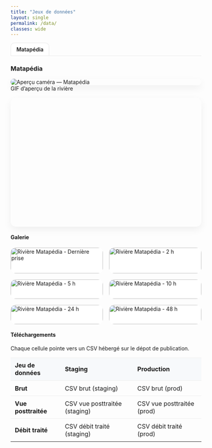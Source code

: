 ```yaml
---
title: "Jeux de données"
layout: single
permalink: /data/
classes: wide
---
```


<!-- ===== Onglets lieux ===== -->
<nav class="tabs">
  <a class="tab active" href="#matapedia">Matapédia</a>
  <!-- futurs onglets :
  <a class="tab" href="#rimouski">Rimouski</a>
  <a class="tab" href="#chaudiere">Chaudière</a>
  -->
</nav>

<section id="matapedia" class="tab-pane active">
  <h3>Matapédia</h3>

  <!-- GIF hébergé dans un autre repo GitHub public -->
  <div class="media-row">
    <figure>
      <img
        src="https://raw.githubusercontent.com/OWNER/REPO/BRANCH/path/to/matapedia-preview.gif"
        alt="Aperçu caméra — Matapédia"
        loading="lazy"
      />
      <figcaption>GIF d’aperçu de la rivière</figcaption>
    </figure>
  </div>

  <!-- Carte Leaflet -->
  <div id="map-matapedia" class="map"></div>

  <script>
    document.addEventListener("DOMContentLoaded", function () {
      if (!window.L) return;
      const map = L.map('map-matapedia', { scrollWheelZoom: false }).setView([48.35349918652086, -67.22255497464408], 8);
      L.tileLayer('https://{s}.tile.openstreetmap.org/{z}/{x}/{y}.png', {
        maxZoom: 18,
        attribution: '&copy; OpenStreetMap'
      }).addTo(map);
      L.marker([48.35349918652086, -67.22255497464408]).addTo(map).bindPopup('Matapédia — site test');
    });
  </script>

  <h4>Galerie</h4>
  <div class="gallery">
    <figure>
      <img src="https://raw.githubusercontent.com/Riveo-hydro/Publication/blob/main/Colvert/Prod/SIM1/images/latest.png" alt="Rivière Matapédia - Dernière prise" loading="lazy">
      <figcaption>Dernière prise</figcaption>
    </figure>
    <figure>
      <img src="https://raw.githubusercontent.com/Riveo-hydro/Publication/blob/main/Colvert/Prod/SIM1/images/2h.png" alt="Rivière Matapédia - 2 h" loading="lazy">
      <figcaption>2 h</figcaption>
    </figure>
    <figure>
      <img src="https://raw.githubusercontent.com/Riveo-hydro/Publication/blob/main/Colvert/Prod/SIM1/images/5h.png" alt="Rivière Matapédia - 5 h" loading="lazy">
      <figcaption>5 h</figcaption>
    </figure>
    <figure>
      <img src="https://raw.githubusercontent.com/Riveo-hydro/Publication/blob/main/Colvert/Prod/SIM1/images/10h.png" alt="Rivière Matapédia - 10 h" loading="lazy">
      <figcaption>10 h</figcaption>
    </figure>
    <figure>
      <img src="https://raw.githubusercontent.com/Riveo-hydro/Publication/blob/main/Colvert/Prod/SIM1/images/24h.png" alt="Rivière Matapédia - 24 h" loading="lazy">
      <figcaption>24 h</figcaption>
    </figure>
    <figure>
      <img src="https://raw.githubusercontent.com/Riveo-hydro/Publication/blob/main/Colvert/Prod/SIM1/images/48h.png" alt="Rivière Matapédia - 48 h" loading="lazy">
      <figcaption>48 h</figcaption>
    </figure>
  </div>

  <h4>Téléchargements</h4>

  <p class="note">Chaque cellule pointe vers un CSV hébergé sur le dépot de publication.</p>

  <table class="dataset-table">
    <thead>
      <tr>
        <th>Jeu de données</th>
        <th>Staging</th>
        <th>Production</th>
      </tr>
    </thead>
    <tbody>
      <tr>
        <td><strong>Brut</strong></td>
        <td><a href="https://raw.githubusercontent.com/Riveo-hydro/Publication/main/Colvert/Staging/brut.csv">CSV brut (staging)</a></td>
    <td><span class="btn is-disabled" aria-disabled="true" title="Bientôt disponible">CSV brut (prod)</span></td>
    </tr>
    <tr>
        <td><strong>Vue posttraitée</strong></td>
        <td><a href="https://raw.githubusercontent.com/Riveo-hydro/Publication/main/Colvert/Staging/mesures_agregees.csv">CSV vue posttraitée (staging)</a></td>
        <td><span class="btn is-disabled" aria-disabled="true" title="Bientôt disponible">CSV vue posttraitée (prod)</span></td>
    </tr>
    <tr>
        <td><strong>Débit traité</strong></td>
        <td><span class="btn is-disabled" aria-disabled="true" title="Bientôt disponible">CSV débit traité (staging)</span></td>
        <td><span class="btn is-disabled" aria-disabled="true" title="Bientôt disponible">CSV débit traité (prod)</span></td>
      </tr>
    </tbody>
  </table>
</section>

<!-- ===== Styles légers ===== -->
<style>
/* Onglets */
.tabs { display:flex; gap:.5rem; margin:.5rem 0 1rem; border-bottom:1px solid #e8e8e8; }
.tab {
  padding:.5rem .9rem; border:1px solid #e8e8e8; border-bottom:none; border-radius:10px 10px 0 0;
  text-decoration:none; background:#fafafa; color:inherit;
}
.tab.active { background:#fff; font-weight:600; }

/* Panneaux */
.tab-pane { display:none; }
.tab-pane.active { display:block; }

/* Media & carte */
.media-row { margin:.6rem 0 1rem; }
.media-row figure { margin:0; }
.media-row img {
  display:block; max-width:100%; height:auto; border-radius:14px; box-shadow:0 8px 20px rgba(0,0,0,.06);
}
.map { width:100%; height:340px; border-radius:14px; margin:.8rem 0 1.2rem; box-shadow:0 8px 20px rgba(0,0,0,.06); }

/* Galarie */
.gallery {
  display: grid;
  grid-template-columns: repeat(auto-fit, minmax(220px, 1fr));
  gap: 1rem;
  margin: 1.2rem 0;
}
.gallery figure {
  margin: 0;
  border-radius: 14px;
  overflow: hidden;
  box-shadow: 0 6px 14px rgba(0,0,0,0.00);
  background: #fff;
  transition: transform 0.2s ease, box-shadow 0.2s ease;
}
.gallery figure.hover {
  transform: translateY(-4px);
  box-shadow: 0 10px 20 px rgba(0,0,0,0.12);
}

.gallery img {
  width: 100%;
  height: auto;
  display: block;
}

.gallery figcaption {
    text-align: center;
    padding: 0.4rem 0.6rem;
    font-size: 0.9rem;
    color: #666;
    background: #fafafa;
}

/* Tableau datasets */
.dataset-table { width:100%; border-collapse:collapse; }
.dataset-table th, .dataset-table td { padding:.6rem .7rem; border-top:1px solid #eee; }
.dataset-table thead th { background:#f7f9fb; text-align:left; }
.dataset-table a { text-decoration:none; }
</style>

<!-- ===== JS onglets ===== -->
<script>
document.addEventListener('DOMContentLoaded', () => {
  const tabs = document.querySelectorAll('.tabs .tab');
  const panes = document.querySelectorAll('.tab-pane');
  tabs.forEach(tab => {
    tab.addEventListener('click', (e) => {
      e.preventDefault();
      const target = tab.getAttribute('href');
      tabs.forEach(t => t.classList.remove('active'));
      panes.forEach(p => p.classList.remove('active'));
      tab.classList.add('active');
      document.querySelector(target).classList.add('active');
      history.replaceState(null, '', target);
    });
  });
  if (location.hash) {
    const link = document.querySelector(`.tabs .tab[href="${location.hash}"]`);
    if (link) link.click();
  }
});
</script>

<!-- ===== Leaflet CDN ===== -->
<link
  rel="stylesheet"
  href="https://unpkg.com/leaflet@1.9.4/dist/leaflet.css"
  integrity="sha256-p4NxAoJBhIIN+hmNHrzRCf9tD/miZyoHS5obTRR9BMY="
  crossorigin=""
/>
<script
  src="https://unpkg.com/leaflet@1.9.4/dist/leaflet.js"
  integrity="sha256-20nQCchB9co0qIjJZRGuk2/Z9VM+kNiyxNV1lvTlZBo="
  crossorigin=""
></script>
